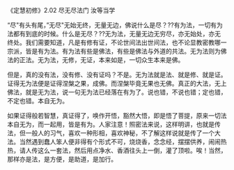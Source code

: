 
《定慧初修》2.02 尽无尽法门 汝等当学

“尽"有头有尾，”无尽"无始无终，无量无边，佛说什么是尽？??有为法，一切有为法都有到底的时候。什么是无尽？??无为法，无量无边无穷尽，亦无始处，亦无终处。我们需要知道，凡是有修有证，不论世间法出世间法，也不论显教密教哪一宗派，皆是有为法。有为法有些是佛法，有些是佛法与外道的共法。无为法则为佛法的正法。无为法，无修，无证，本来如是，一切众生本来是佛。

但是，真的没有法，没有修、没有证吗？不是。无为法就是法、就是修、就是证。证得无为法便是证得涅槃之果，成佛。而涅槃毕竟无果也无佛。真正的大法，无上佛法，就是无为法，说一句无为法已经落在有为了。说也错，不说也错；定也错，不定也错。本自无为。

如果证得般若智慧，真证得了，唤作开悟，豁然大悟，即是悟了菩提，原来一切法本自无为，而一起用，皆是有为。人家注意！照密法来说，这样明讲，也就是传法，但一般人的习气，喜欢一种形相，喜欢神秘，不了解这样说就是传了一个大法。当然遇到蠢人笨人便非得有个形式不可，烧烧香，念念经，摆摆供养，闹闹热热，请人传这么一套法，然后用点净水、香酒往头上一倒，灌了顶啦。唉！当然，那样亦是法，是方便，是助道，是加行。
